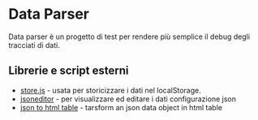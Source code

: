 Data Parser
===========

Data parser è un progetto di test per rendere più semplice il debug degli
tracciati di dati.

Librerie e script esterni
-------------------------

* [store.js](https://github.com/marcuswestin/store.js/)  - usata per storicizzare i dati nel localStorage.
* [jsoneditor](https://github.com/josdejong/jsoneditor/) - per visualizzare ed editare i dati configurazione json
* [json to html table](http://www.zachhunter.com/2016/03/json-objects-to-html-table/) - tarsform an json data object in html table
